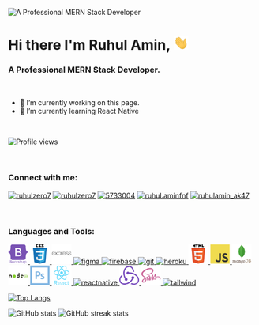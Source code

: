 ![A Professional MERN Stack Developer](https://i.ibb.co/BwnH2qd/linkedinbanner.jpg)

# Hi there I'm Ruhul Amin, <img src="https://raw.githubusercontent.com/ABSphreak/ABSphreak/master/gifs/Hi.gif" width="30px">

###  A Professional MERN Stack Developer.
<br>

- 🔭 I’m currently working on this page. 
- 🌱 I’m currently learning React Native 

<br>

![Profile views](https://gpvc.arturio.dev/ruhulzero7) 

<br>

<h3 align="left">Connect with me:</h3>
<p align="left">
<a href="https://dev.to/ruhulzero7" target="blank"><img align="center" src="https://raw.githubusercontent.com/rahuldkjain/github-profile-readme-generator/master/src/images/icons/Social/devto.svg" alt="ruhulzero7" height="30" width="40" /></a>
<a href="https://linkedin.com/in/ruhulzero7" target="blank"><img align="center" src="https://raw.githubusercontent.com/rahuldkjain/github-profile-readme-generator/master/src/images/icons/Social/linked-in-alt.svg" alt="ruhulzero7" height="30" width="40" /></a>
<a href="https://stackoverflow.com/users/5733004" target="blank"><img align="center" src="https://raw.githubusercontent.com/rahuldkjain/github-profile-readme-generator/master/src/images/icons/Social/stack-overflow.svg" alt="5733004" height="30" width="40" /></a>
<a href="https://fb.com/ruhul.aminfnf" target="blank"><img align="center" src="https://raw.githubusercontent.com/rahuldkjain/github-profile-readme-generator/master/src/images/icons/Social/facebook.svg" alt="ruhul.aminfnf" height="30" width="40" /></a>
<a href="https://www.hackerrank.com/ruhulamin_ak47" target="blank"><img align="center" src="https://raw.githubusercontent.com/rahuldkjain/github-profile-readme-generator/master/src/images/icons/Social/hackerrank.svg" alt="ruhulamin_ak47" height="30" width="40" /></a>
</p>



<!-- ### Languages and Tools:

<code><img height="20" src="https://raw.githubusercontent.com/github/explore/80688e429a7d4ef2fca1e82350fe8e3517d3494d/topics/visual-studio-code/visual-studio-code.png"></code>
<code><img height="20" src="https://github.com/zumrudu-anka/zumrudu-anka/blob/master/images/html5.svg"></code>
<code><img height="20" src="https://github.com/zumrudu-anka/zumrudu-anka/blob/master/images/css.svg"></code>
<code><img height="20" src="https://raw.githubusercontent.com/github/explore/80688e429a7d4ef2fca1e82350fe8e3517d3494d/topics/bootstrap/bootstrap.png"></code>
<code><img height="20" src="https://github.com/zumrudu-anka/zumrudu-anka/blob/master/images/sass.svg"></code>
<code><img height="20" src="https://github.com/zumrudu-anka/zumrudu-anka/blob/master/images/javascript.svg"></code>
<code><img height="20" src="https://raw.githubusercontent.com/github/explore/80688e429a7d4ef2fca1e82350fe8e3517d3494d/topics/typescript/typescript.png"></code>
<code><img height="20" src="https://github.com/zumrudu-anka/zumrudu-anka/blob/master/images/react-original.svg"></code>
<code><img height="20" src="https://github.com/zumrudu-anka/zumrudu-anka/blob/master/images/github.svg"></code>
<code><img height="20" src="https://raw.githubusercontent.com/rahul-jha98/github_readme_icons/main/language_and_tools/square/figma/figma.svg"></code> -->



<br>
<h3 align="left">Languages and Tools:</h3>
<p align="left"> <a href="https://getbootstrap.com" target="_blank" rel="noreferrer"> <img src="https://raw.githubusercontent.com/devicons/devicon/master/icons/bootstrap/bootstrap-plain-wordmark.svg" alt="bootstrap" width="40" height="40"/> </a> <a href="https://www.w3schools.com/css/" target="_blank" rel="noreferrer"> <img src="https://raw.githubusercontent.com/devicons/devicon/master/icons/css3/css3-original-wordmark.svg" alt="css3" width="40" height="40"/> </a> <a href="https://expressjs.com" target="_blank" rel="noreferrer"> <img src="https://raw.githubusercontent.com/devicons/devicon/master/icons/express/express-original-wordmark.svg" alt="express" width="40" height="40"/> </a> <a href="https://www.figma.com/" target="_blank" rel="noreferrer"> <img src="https://www.vectorlogo.zone/logos/figma/figma-icon.svg" alt="figma" width="40" height="40"/> </a> <a href="https://firebase.google.com/" target="_blank" rel="noreferrer"> <img src="https://www.vectorlogo.zone/logos/firebase/firebase-icon.svg" alt="firebase" width="40" height="40"/> </a> <a href="https://git-scm.com/" target="_blank" rel="noreferrer"> <img src="https://www.vectorlogo.zone/logos/git-scm/git-scm-icon.svg" alt="git" width="40" height="40"/> </a> <a href="https://heroku.com" target="_blank" rel="noreferrer"> <img src="https://www.vectorlogo.zone/logos/heroku/heroku-icon.svg" alt="heroku" width="40" height="40"/> </a> <a href="https://www.w3.org/html/" target="_blank" rel="noreferrer"> <img src="https://raw.githubusercontent.com/devicons/devicon/master/icons/html5/html5-original-wordmark.svg" alt="html5" width="40" height="40"/> </a> <a href="https://developer.mozilla.org/en-US/docs/Web/JavaScript" target="_blank" rel="noreferrer"> <img src="https://raw.githubusercontent.com/devicons/devicon/master/icons/javascript/javascript-original.svg" alt="javascript" width="40" height="40"/> </a> <a href="https://www.mongodb.com/" target="_blank" rel="noreferrer"> <img src="https://raw.githubusercontent.com/devicons/devicon/master/icons/mongodb/mongodb-original-wordmark.svg" alt="mongodb" width="40" height="40"/> </a> <a href="https://nodejs.org" target="_blank" rel="noreferrer"> <img src="https://raw.githubusercontent.com/devicons/devicon/master/icons/nodejs/nodejs-original-wordmark.svg" alt="nodejs" width="40" height="40"/> </a> <a href="https://www.photoshop.com/en" target="_blank" rel="noreferrer"> <img src="https://raw.githubusercontent.com/devicons/devicon/master/icons/photoshop/photoshop-line.svg" alt="photoshop" width="40" height="40"/> </a> <a href="https://reactjs.org/" target="_blank" rel="noreferrer"> <img src="https://raw.githubusercontent.com/devicons/devicon/master/icons/react/react-original-wordmark.svg" alt="react" width="40" height="40"/> </a> <a href="https://reactnative.dev/" target="_blank" rel="noreferrer"> <img src="https://reactnative.dev/img/header_logo.svg" alt="reactnative" width="40" height="40"/> </a> <a href="https://redux.js.org" target="_blank" rel="noreferrer"> <img src="https://raw.githubusercontent.com/devicons/devicon/master/icons/redux/redux-original.svg" alt="redux" width="40" height="40"/> </a> <a href="https://sass-lang.com" target="_blank" rel="noreferrer"> <img src="https://raw.githubusercontent.com/devicons/devicon/master/icons/sass/sass-original.svg" alt="sass" width="40" height="40"/> </a> <a href="https://tailwindcss.com/" target="_blank" rel="noreferrer"> <img src="https://www.vectorlogo.zone/logos/tailwindcss/tailwindcss-icon.svg" alt="tailwind" width="40" height="40"/> </a> </p>





[![Top Langs](https://github-readme-stats.vercel.app/api/top-langs/?username=ruhulzero7)](https://github.com/anuraghazra/github-readme-stats) 

![GitHub stats](https://github-readme-stats.vercel.app/api?username=ruhulzero7&show_icons=true) 
![GitHub streak stats](https://github-readme-streak-stats.herokuapp.com/?user=ruhulzero7)  
 



